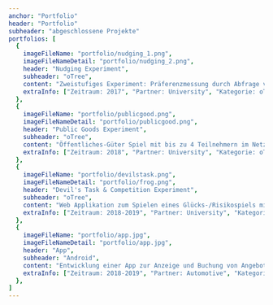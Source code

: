 ```yaml
---
anchor: "Portfolio"
header: "Portfolio"
subheader: "abgeschlossene Projekte"
portfolios: [
  {
    imageFileName: "portfolio/nudging_1.png",
    imageFileNameDetail: "portfolio/nudging_2.png",
    header: "Nudging Experiment",
    subheader: "oTree",
    content: "Zweistufiges Experiment: Präferenzmessung durch Abfrage von Zahlungsbereitschaft. Präsentation verschiedener Güter (Bilder) mit dem Versuch den Teilnehmer zu einer Entscheidung entgegen seiner Präferenz zu bewegen.",
    extraInfo: ["Zeitraum: 2017", "Partner: University", "Kategorie: oTree"]
  },
  {
    imageFileName: "portfolio/publicgood.png",
    imageFileNameDetail: "portfolio/publicgood.png",
    header: "Public Goods Experiment",
    subheader: "oTree",
    content: "Öffentliches-Güter Spiel mit bis zu 4 Teilnehmern im Netzwerk und verschiedenen Modi. Audiovisuelle Anweisungen und Rückmeldungen. Tracking von Entscheidungen und Ergebnissen.",
    extraInfo: ["Zeitraum: 2018", "Partner: University", "Kategorie: oTree"]
  },
  {
    imageFileName: "portfolio/devilstask.png",
    imageFileNameDetail: "portfolio/frog.png",
    header: "Devil's Task & Competition Experiment",
    subheader: "oTree",
    content: "Web Applikation zum Spielen eines Glücks-/Risikospiels mit Zufallselement sowie einem Geschicklichkeitsspiel. Matching mit Gegenspielern im Netzwerk. Audiovisuelle Anweisungen und Rückmeldungen. Tracking von Entscheidungen und Ergebnissen.",
    extraInfo: ["Zeitraum: 2018-2019", "Partner: University", "Kategorie: oTree"]
  },
  {
    imageFileName: "portfolio/app.jpg",
    imageFileNameDetail: "portfolio/app.jpg",
    header: "App",
    subheader: "Android",
    content: "Entwicklung einer App zur Anzeige und Buchung von Angeboten inkl. Zahlungsabwicklung über einen Dienstleister. Anschluss an ein Backend und Verwalten einer Datenbank auf dem Gerät. Kommunikation mit einem eingebetteten System über Bluetooth Low Energy. Zum Zeitpunkt der Übergabe 500+ aktive Geräte (1000+ Downloads) mit einer durschnittlichen Bewertung von 4.7 im Google Play Store.",
    extraInfo: ["Zeitraum: 2018-2019", "Partner: Automotive", "Kategorie: Android"]
  },
]
---
```

